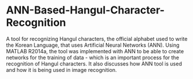 # ANN-Based-Hangul-Character-Recognition
A tool for recognizing Hangul characters, the official alphabet used to write the Korean Language, that uses Artificial Neural Networks (ANN). Using MATLAB R2014a, the tool was implemented with ANN to be able to create networks for the training of data - which is an important process for the recognition of Hangul characters. It also discusses how ANN tool is used and how it is being used in image recognition.
